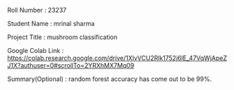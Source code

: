 Roll Number       :   23237

Student Name      :   mrinal sharma

Project Title     :   mushroom classification

Google Colab Link :   https://colab.research.google.com/drive/1XlvVCU2Rlk1752j6lE_47VqWjApeZJ1X?authuser=0#scrollTo=2YRXhMX7Mq09

Summary(Optional) :   random forest accuracy has come out to be 99%.
